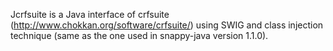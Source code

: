 Jcrfsuite is a Java interface of crfsuite (http://www.chokkan.org/software/crfsuite/) using SWIG and class injection technique (same as the one used in snappy-java version 1.1.0).